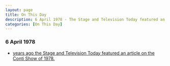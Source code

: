 ```yaml
---
layout: page
title: On This Day
description: 6 April 1978 - The Stage and Television Today featured an article on the Conti Show of 1978.
categories: [On This Day]
---
```


### 6 April 1978
* [<span id="age"></span> years ago the Stage and Television Today featured an article on the Conti Show of 1978.](/the%20stage%20and%20television%20today/1978/04/06/the-stage-and-television-today.html)

<!-- Script for calculating number of years ago -->
<script>
var dob = '19780406';
var year = Number(dob.substr(0, 4));
var month = Number(dob.substr(4, 2)) - 1;
var day = Number(dob.substr(6, 2));
var today = new Date();
var age = today.getFullYear() - year;
if (today.getMonth() < month || (today.getMonth() == month && today.getDate() < day)) {
  age--;
}
document.getElementById("age").innerHTML=age;
</script>

